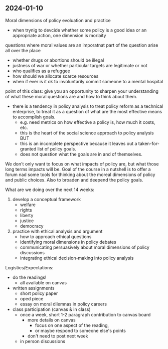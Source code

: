 ## 2024-01-10

Moral dimensions of policy evoluation and practice 

- when trynig to devcide whether some policy is a good idea or an appropriate action, one dimension is morlaity 

questions where moral values are an imporatnat part of the question arise all over the place 
- whether drugs or abortions should be illegal 
- justness of war or whether particular targets are legitimate or not 
- who qualifies as a refuggee
- how should we allocate scarce resources
- when if ever is it ok to involuntarily commit someone to a mental hospital

point of this class: give you an opportunity to sharpen your understanding of what these moral questions are and how to think about them.  
- there is a tendency in policy analysis to treat policy reform as a technical enterprise, to treat it as a question of what are the most effective means to accomplish goals. 
    - e.g. need metrics on how effective a policy is, how much it costs, etc.
    - this is the heart of the social science approach to policy analysis
    BUT 
    - this is an incomplete perspective because it leaves out a taken-for-granted list of policy goals. 
    - does not question what the goals are in and of themselves. 

We don't only want to focus on what impacts of policy are, but what those long terms impacts will be. 
Goal of the course in a nutshell is to offer a forum nad some tools for thinking about the moreal dimensions of policy and public choices. Also to broaden and deepend the policy goals. 

What are we doing over the next 14 weeks: 
1. develop a conceptual framework 
    - welfare
    - rights
    - liberty
    - justice
    - democracy
2. practice with ethical analysis and argument 
    - how to approach ethical questions 
    - identifying moral dimensions in policy debates
    - communicating persuasively about moral dimensions of policy discussions 
    - integrating ethical decision-making into policy analysis

Logistics/Expectations:
- do the readings!
    - all available on canvas 
- written assignments 
    - short policy paper 
    - oped piece
    - essay on moral dilemnas in policy careers
- class participation (canvas & in class)
    - once a week, short 1-2 paragraph contribution to canvas board 
        - more details on canvas 
            - focus on one aspect of the reading,
            - or maybe respond to someone else's points 
        - don't need to post next week
    - in person discussions
